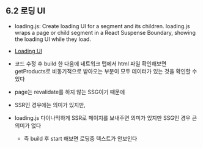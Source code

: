 ## 6.2 로딩 UI

- loading.js: Create loading UI for a segment and its children. loading.js wraps a page or child segment in a React Suspense Boundary, showing the loading UI while they load.

- [Loading UI](https://beta.nextjs.org/docs/routing/loading-ui)

- 코드 수정 후 build 한 다음에 네트워크 탭에서 html 파일 확인해보면 getProducts로 비동기적으로 받아오는 부분이 모두 데이터가 있는 것을 확인할 수 있다

- page는 revalidate를 하지 않는 SSG이기 때문에

- SSR인 경우에는 의미가 있지만,

- loading.js 다이나믹하게 SSR로 페이지를 보내주면 의미가 있지만 SSG인 경우 큰 의미가 없다

  - 즉 build 후 start 해보면 로딩중 텍스트가 안보인다
